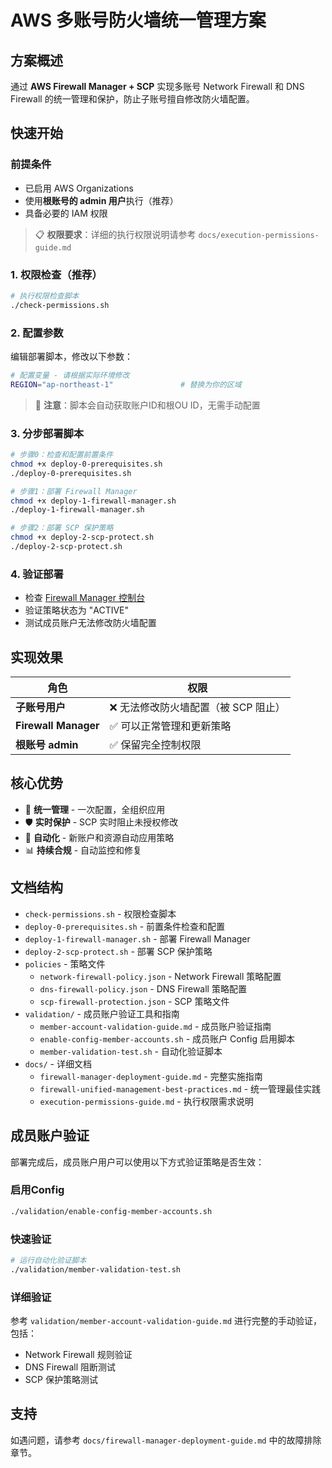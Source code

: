 
# AWS 多账号防火墙统一管理方案

## 方案概述
通过 **AWS Firewall Manager + SCP** 实现多账号 Network Firewall 和 DNS Firewall 的统一管理和保护，防止子账号擅自修改防火墙配置。

## 快速开始

### 前提条件
- 已启用 AWS Organizations
- 使用**根账号的 admin 用户**执行（推荐）
- 具备必要的 IAM 权限

> 📋 **权限要求**：详细的执行权限说明请参考 `docs/execution-permissions-guide.md`

### 1. 权限检查（推荐）
```bash
# 执行权限检查脚本
./check-permissions.sh
```

### 2. 配置参数
编辑部署脚本，修改以下参数：

```bash
# 配置变量 - 请根据实际环境修改
REGION="ap-northeast-1"               # 替换为你的区域
```

> 📝 **注意**：脚本会自动获取账户ID和根OU ID，无需手动配置

### 3. 分步部署脚本

```bash
# 步骤0：检查和配置前置条件
chmod +x deploy-0-prerequisites.sh
./deploy-0-prerequisites.sh

# 步骤1：部署 Firewall Manager
chmod +x deploy-1-firewall-manager.sh
./deploy-1-firewall-manager.sh

# 步骤2：部署 SCP 保护策略
chmod +x deploy-2-scp-protect.sh
./deploy-2-scp-protect.sh
```

### 4. 验证部署
- 检查 [Firewall Manager 控制台](https://console.aws.amazon.com/wafv2/fms)
- 验证策略状态为 "ACTIVE"
- 测试成员账户无法修改防火墙配置

## 实现效果

| 角色 | 权限 |
|------|------|
| **子账号用户** | ❌ 无法修改防火墙配置（被 SCP 阻止） |
| **Firewall Manager** | ✅ 可以正常管理和更新策略 |
| **根账号 admin** | ✅ 保留完全控制权限 |

## 核心优势
- 🎯 **统一管理** - 一次配置，全组织应用
- 🛡️ **实时保护** - SCP 实时阻止未授权修改  
- 🤖 **自动化** - 新账户和资源自动应用策略
- 📊 **持续合规** - 自动监控和修复

## 文档结构
- `check-permissions.sh` - 权限检查脚本
- `deploy-0-prerequisites.sh` - 前置条件检查和配置
- `deploy-1-firewall-manager.sh` - 部署 Firewall Manager
- `deploy-2-scp-protect.sh` - 部署 SCP 保护策略
- `policies` - 策略文件
  - `network-firewall-policy.json` - Network Firewall 策略配置
  - `dns-firewall-policy.json` - DNS Firewall 策略配置
  - `scp-firewall-protection.json` - SCP 策略文件
- `validation/` - 成员账户验证工具和指南
  - `member-account-validation-guide.md` - 成员账户验证指南
  - `enable-config-member-accounts.sh` - 成员账户 Config 启用脚本
  - `member-validation-test.sh` - 自动化验证脚本
- `docs/` - 详细文档
  - `firewall-manager-deployment-guide.md` - 完整实施指南
  - `firewall-unified-management-best-practices.md` - 统一管理最佳实践
  - `execution-permissions-guide.md` - 执行权限需求说明

## 成员账户验证

部署完成后，成员账户用户可以使用以下方式验证策略是否生效：

### 启用Config
```bash
./validation/enable-config-member-accounts.sh
```

### 快速验证
```bash
# 运行自动化验证脚本
./validation/member-validation-test.sh
```

### 详细验证
参考 `validation/member-account-validation-guide.md` 进行完整的手动验证，包括：
- Network Firewall 规则验证
- DNS Firewall 阻断测试
- SCP 保护策略测试

## 支持
如遇问题，请参考 `docs/firewall-manager-deployment-guide.md` 中的故障排除章节。

